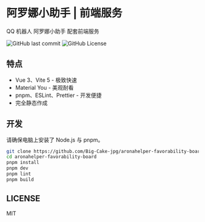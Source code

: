 # 阿罗娜小助手 | 前端服务

QQ 机器人 阿罗娜小助手 配套前端服务

![GitHub last commit](https://img.shields.io/github/last-commit/Big-Cake-jpg/aronahelper-favorability-board?style=flat-square) ![GitHub License](https://img.shields.io/github/license/Big-Cake-jpg/aronahelper-favorability-board?style=flat-square)


## 特点

- Vue 3、Vite 5 - 极致快速
- Material You - 美观耐看
- pnpm、ESLint、Prettier - 开发便捷
- 完全静态作成

## 开发

请确保电脑上安装了 Node.js 与 pnpm。

```sh
git clone https://github.com/Big-Cake-jpg/aronahelper-favorability-board.git
cd aronahelper-favorability-board
pnpm install
pnpm dev
pnpm lint
pnpm build
```

## LICENSE

MIT
